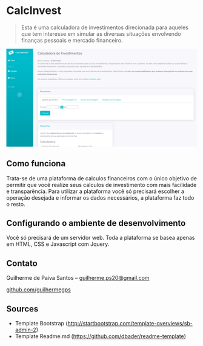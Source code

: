 # CalcInvest
> Esta é uma calculadora de investimentos direcionada para aqueles que tem interesse em simular as diversas situações envolvendo finanças pessoais e mercado financeiro.

![](img/print.png)

## Como funciona

Trata-se de uma plataforma de calculos financeiros com o único objetivo de permitir que você realize seus calculos de investimento com mais facilidade e transparência.
Para utilizar a plataforma você só precisará escolher a operação desejada e informar os dados necessários, a plataforma faz todo o resto.

## Configurando o ambiente de desenvolvimento

Você só precisará de um servidor web. Toda a plataforma se basea apenas em HTML, CSS e Javascript com Jquery.

## Contato

Guilherme de Paiva Santos – guilherme.ps20@gmail.com

[github.com/guilhermegps](https://github.com/guilhermegps/)

## Sources

* Template Bootstrap (<http://startbootstrap.com/template-overviews/sb-admin-2>)
* Template Readme.md (<https://github.com/dbader/readme-template>)

<!-- Projeto Original -->
[wiki]: https://github.com/guilhermegps/calcinvest